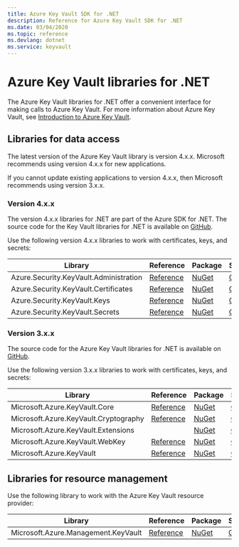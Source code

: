 ```yaml
---
title: Azure Key Vault SDK for .NET
description: Reference for Azure Key Vault SDK for .NET
ms.date: 03/04/2020
ms.topic: reference
ms.devlang: dotnet
ms.service: keyvault
---
```

# Azure Key Vault libraries for .NET

The Azure Key Vault libraries for .NET offer a convenient interface for making calls to Azure Key Vault. For more information about Azure Key Vault, see [Introduction to Azure Key Vault](https://docs.microsoft.com/azure/key-vault/general/overview).

## Libraries for data access

The latest version of the Azure Key Vault library is version 4.x.x. Microsoft recommends using version 4.x.x for new applications.

If you cannot update existing applications to version 4.x.x, then Microsoft recommends using version 3.x.x.

### Version 4.x.x

The version 4.x.x libraries for .NET are part of the Azure SDK for .NET. The source code for the Key Vault libraries for .NET is available on [GitHub](https://github.com/Azure/azure-sdk-for-net/tree/master/sdk/keyvault).

Use the following version 4.x.x libraries to work with certificates, keys, and secrets:

| Library | Reference | Package | Source |
|----------------------------------------|-------------------------------------------------------------|-----------------------------------------------------------------------------|---------------------------------------------------------------------------------------------------------------------|
|    Azure.Security.KeyVault.Administration    |      [Reference](https://docs.microsoft.com/dotnet/api/azure.security.keyvault.administration)       |    [NuGet](https://www.nuget.org/packages/Azure.Security.KeyVault.Administration/)    |    [GitHub](https://github.com/Azure/azure-sdk-for-net/tree/master/sdk/keyvault/Azure.Security.KeyVault.Administration)    |
|    Azure.Security.KeyVault.Certificates    |      [Reference](https://docs.microsoft.com/dotnet/api/azure.security.keyvault.certificates)       |    [NuGet](https://www.nuget.org/packages/Azure.Security.KeyVault.Certificates/)    |    [GitHub](https://github.com/Azure/azure-sdk-for-net/tree/master/sdk/keyvault/Azure.Security.KeyVault.Certificates)    |
|    Azure.Security.KeyVault.Keys    |     [Reference](https://docs.microsoft.com/dotnet/api/azure.security.keyvault.keys)    |    [NuGet](https://www.nuget.org/packages/Azure.Security.KeyVault.Keys/)      |     [GitHub](https://github.com/Azure/azure-sdk-for-net/tree/master/sdk/keyvault/Azure.Security.KeyVault.Keys)|
|    Azure.Security.KeyVault.Secrets    |    [Reference](https://docs.microsoft.com/dotnet/api/azure.security.keyvault.secrets)    |    [NuGet](https://www.nuget.org/packages/Azure.Security.KeyVault.Secrets/)    |    [GitHub](https://github.com/Azure/azure-sdk-for-net/tree/master/sdk/keyvault/Azure.Security.KeyVault.Secrets)    |

### Version 3.x.x

The source code for the Azure Key Vault libraries for .NET is available on [GitHub](https://github.com/Azure/azure-sdk-for-net/tree/master/sdk/keyvault).

Use the following version 3.x.x libraries to work with certificates, keys, and secrets:

| Library | Reference | Package | Source |
|--------------------------------------|---------------------------------------------------------------|-------------------------------------------------------------------------------|-------------------------------------------------------------------------------|
|    Microsoft.Azure.KeyVault.Core    |    [Reference](https://docs.microsoft.com/dotnet/api/microsoft.azure.keyvault.core)    |    [NuGet](https://www.nuget.org/packages/Microsoft.Azure.KeyVault.Core)    |    [GitHub](https://github.com/Azure/azure-sdk-for-net/tree/master/sdk/keyvault/Microsoft.Azure.KeyVault.Core)    |
|    Microsoft.Azure.KeyVault.Cryptography    |    [Reference](https://docs.microsoft.com/dotnet/api/microsoft.azure.keyvault.cryptography)    |    [NuGet](https://www.nuget.org/packages/Microsoft.Azure.KeyVault.Cryptography)    |    [GitHub](https://github.com/Azure/azure-sdk-for-net/tree/master/sdk/keyvault/Microsoft.Azure.KeyVault.Cryptography)    |
|    Microsoft.Azure.KeyVault.Extensions    |      |    [NuGet](https://www.nuget.org/packages/Microsoft.Azure.KeyVault.Extensions)    |    [GitHub](https://github.com/Azure/azure-sdk-for-net/tree/master/sdk/keyvault/Microsoft.Azure.KeyVault.Extensions)    |
|    Microsoft.Azure.KeyVault.WebKey    |    [Reference](https://docs.microsoft.com/dotnet/api/microsoft.azure.keyvault.webkey)    |    [NuGet](https://www.nuget.org/packages/Microsoft.Azure.KeyVault.WebKey)    |    [GitHub](https://github.com/Azure/azure-sdk-for-net/tree/master/sdk/keyvault/Microsoft.Azure.KeyVault.WebKey)    |
|    Microsoft.Azure.KeyVault    |    [Reference](https://docs.microsoft.com/dotnet/api/microsoft.azure.keyvault)    |    [NuGet](https://www.nuget.org/packages/Microsoft.Azure.KeyVault)    |    [GitHub](https://github.com/Azure/azure-sdk-for-net/tree/master/sdk/keyvault/Microsoft.Azure.KeyVault)    |

## Libraries for resource management

Use the following library to work with the Azure Key Vault resource provider:

|    Library    |    Reference    |    Package    |    Source    |
|------------------------------------------|-------------------------------------------------------------------|-----------------------------------------------------------------------------------|-----------------------------------------------------------------------------------------------------------------------|
|    Microsoft.Azure.Management.KeyVault    |    [Reference](https://docs.microsoft.com/dotnet/api/microsoft.azure.management.keyvault)    |    [NuGet](https://www.nuget.org/packages/Microsoft.Azure.Management.KeyVault/)    |    [GitHub](https://github.com/Azure/azure-sdk-for-net/tree/master/sdk/keyvault/Microsoft.Azure.Management.KeyVault)    |


